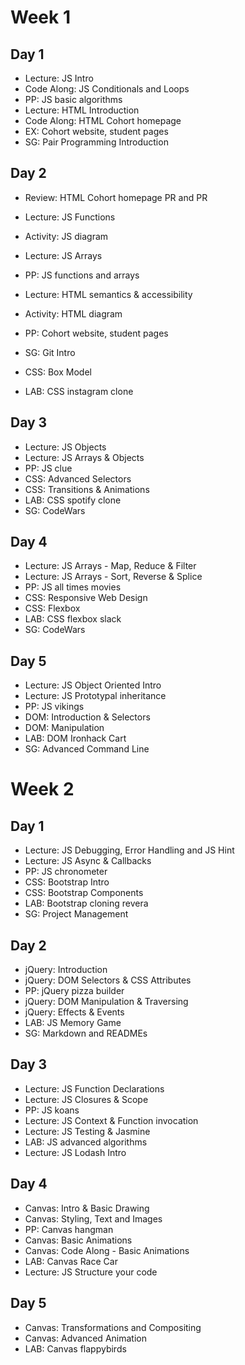 
# Week 1

## Day 1

- Lecture: JS Intro
- Code Along: JS Conditionals and Loops
- PP: JS basic algorithms
- Lecture: HTML Introduction
- Code Along: HTML Cohort homepage
- EX: Cohort website, student pages
- SG: Pair Programming Introduction


## Day 2

- Review: HTML Cohort homepage PR and PR
- Lecture: JS Functions
- Activity: JS diagram
- Lecture: JS Arrays
- PP: JS functions and arrays
- Lecture: HTML semantics & accessibility
- Activity: HTML diagram
- PP: Cohort website, student pages
- SG: Git Intro

- CSS: Box Model
- LAB: CSS instagram clone

## Day 3

- Lecture: JS Objects
- Lecture: JS Arrays & Objects
- PP: JS clue
- CSS: Advanced Selectors
- CSS: Transitions & Animations
- LAB: CSS spotify clone
- SG: CodeWars


## Day 4

- Lecture: JS Arrays - Map, Reduce & Filter
- Lecture: JS Arrays - Sort, Reverse & Splice
- PP: JS all times movies
- CSS: Responsive Web Design
- CSS: Flexbox
- LAB: CSS flexbox slack
- SG: CodeWars

## Day 5

- Lecture: JS Object Oriented Intro
- Lecture: JS Prototypal inheritance
- PP: JS vikings
- DOM: Introduction & Selectors
- DOM: Manipulation
- LAB: DOM Ironhack Cart
- SG: Advanced Command Line


# Week 2

## Day 1

- Lecture: JS Debugging, Error Handling and JS Hint
- Lecture: JS Async & Callbacks
- PP: JS chronometer
- CSS: Bootstrap Intro
- CSS: Bootstrap Components
- LAB: Bootstrap cloning revera
- SG: Project Management

## Day 2

- jQuery: Introduction
- jQuery: DOM Selectors & CSS Attributes
- PP: jQuery pizza builder
- jQuery: DOM Manipulation & Traversing
- jQuery: Effects & Events
- LAB: JS Memory Game
- SG: Markdown and READMEs

## Day 3

- Lecture: JS Function Declarations
- Lecture: JS Closures & Scope
- PP: JS koans
- Lecture: JS Context & Function invocation
- Lecture: JS Testing & Jasmine
- LAB: JS advanced algorithms
- Lecture: JS Lodash Intro

## Day 4

- Canvas: Intro & Basic Drawing
- Canvas: Styling, Text and Images
- PP: Canvas hangman
- Canvas: Basic Animations
- Canvas: Code Along - Basic Animations
- LAB: Canvas Race Car
- Lecture: JS Structure your code

## Day 5

- Canvas: Transformations and Compositing
- Canvas: Advanced Animation
- LAB: Canvas flappybirds
